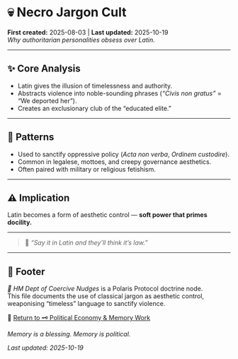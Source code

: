 # 💀 Necro Jargon Cult  
**First created:** 2025-08-03 | **Last updated:** 2025-10-19  
*Why authoritarian personalities obsess over Latin.*  

---

## ✨ Core Analysis  

- Latin gives the illusion of timelessness and authority.  
- Abstracts violence into noble-sounding phrases (*“Civis non gratus”* = “We deported her”).  
- Creates an exclusionary club of the “educated elite.”  

---

## 📿 Patterns  

- Used to sanctify oppressive policy (*Acta non verba*, *Ordinem custodire*).  
- Common in legalese, mottoes, and creepy governance aesthetics.  
- Often paired with military or religious fetishism.  

---

## ⚠️ Implication  

Latin becomes a form of aesthetic control — **soft power that primes docility.**  

---

> 🗿 *“Say it in Latin and they’ll think it’s law.”*  

---

## 🏮 Footer  

*🧠 HM Dept of Coercive Nudges* is a Polaris Protocol doctrine node.  
This file documents the use of classical jargon as aesthetic control, weaponising “timeless” language to sanctify violence.  

🏮 [Return to 🗝️ Political Economy & Memory Work](./🗝️_Politics_Memory_Work/README.md)  

*Memory is a blessing. Memory is political.* 

_Last updated: 2025-10-19_  
